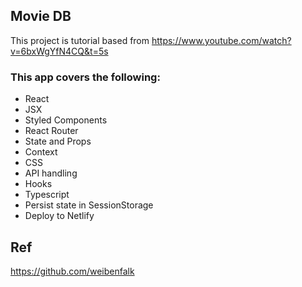 
## Movie DB

This project is tutorial based from https://www.youtube.com/watch?v=6bxWgYfN4CQ&t=5s

### This app covers the following:
- React
- JSX
- Styled Components
- React Router
- State and Props
- Context
- CSS 
- API handling
- Hooks 
- Typescript
- Persist state in SessionStorage
- Deploy to Netlify

## Ref
https://github.com/weibenfalk
